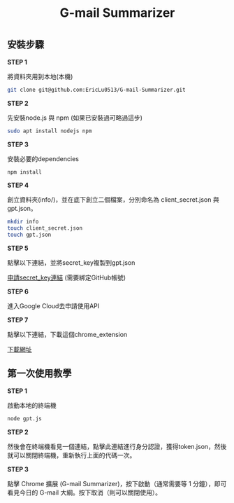 <h1 align= "center">G-mail Summarizer<h1>

## 安裝步驟

**STEP 1**

將資料夾用到本地(本機)

```bash
git clone git@github.com:EricLu0513/G-mail-Summarizer.git
```

**STEP 2**

先安裝node.js 與 npm (如果已安裝過可略過這步)

```bash
sudo apt install nodejs npm
```
**STEP 3**

安裝必要的dependencies

```bash
npm install
```

**STEP 4**

創立資料夾(info/)，並在底下創立二個檔案，分別命名為 client_secret.json 與 gpt.json。

```bash
mkdir info
touch client_secret.json
touch gpt.json
```

**STEP 5**

點擊以下連結，並將secret_key複製到gpt.json

[申請secret_key連結](https://api.chatanywhere.org/v1/oauth/free/github/render) (需要綁定GitHub帳號)

**STEP 6**

進入Google Cloud去申請使用API

**STEP 7**

點擊以下連結，下載這個chrome_extension

[下載網址]()
## 第一次使用教學

**STEP 1**

啟動本地的終端機

```bash
node gpt.js
```
**STEP 2**

然後會在終端機看見一個連結，點擊此連結進行身分認證，獲得token.json，然後就可以關閉終端機，重新執行上面的代碼一次。

**STEP 3**

點擊 Chrome 擴展 (G-mail Summarizer)，按下啟動（通常需要等 1 分鐘），即可看見今日的 G-mail 大綱。按下取消（則可以關閉使用）。
















